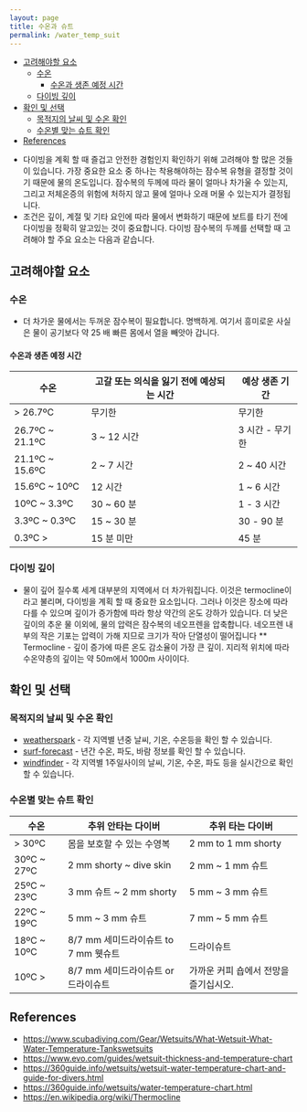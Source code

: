 ```yaml
---
layout: page
title: 수온과 슈트
permalink: /water_temp_suit
---
```

<!-- TOC -->

- [고려해야할 요소](#고려해야할-요소)
    - [수온](#수온)
        - [수온과 생존 예정 시간](#수온과-생존-예정-시간)
    - [다이빙 깊이](#다이빙-깊이)
- [확인 및 선택](#확인-및-선택)
    - [목적지의 날씨 및 수온 확인](#목적지의-날씨-및-수온-확인)
    - [수온별 맞는 슈트 확인](#수온별-맞는-슈트-확인)
- [References](#references)

<!-- /TOC -->

* 다이빙을 계획 할 때 즐겁고 안전한 경험인지 확인하기 위해 고려해야 할 많은 것들이 있습니다. 가장 중요한 요소 중 하나는 착용해야하는 잠수복 유형을 결정할 것이기 때문에 물의 온도입니다. 잠수복의 두께에 따라 물이 얼마나 차가울 수 있는지, 그리고 저체온증의 위험에 처하지 않고 물에 얼마나 오래 머물 수 있는지가 결정됩니다.
* 조건은 깊이, 계절 및 기타 요인에 따라 물에서 변화하기 때문에 보트를 타기 전에 다이빙을 정확히 알고있는 것이 중요합니다. 다이빙 잠수복의 두께를 선택할 때 고려해야 할 주요 요소는 다음과 같습니다.

## 고려해야할 요소
### 수온
* 더 차가운 물에서는 두꺼운 잠수복이 필요합니다. 명백하게. 여기서 흥미로운 사실은 물이 공기보다 약 25 배 빠른 몸에서 열을 빼앗아 갑니다.

#### 수온과 생존 예정 시간
| 수온 | 고갈 또는 의식을 잃기 전에 예상되는 시간 | 예상 생존 기간 |
|-|-|-|
| > 26.7ºC | 무기한 | 무기한 |
| 26.7ºC ~ 21.1ºC | 3 ~ 12 시간 | 3 시간 - 무기한 |
| 21.1ºC ~ 15.6ºC | 2 ~ 7 시간 | 2 ~ 40 시간 |
| 15.6ºC ~ 10ºC | 12 시간 | 1 ~ 6 시간 | 
| 10ºC ~ 3.3ºC | 30 ~ 60 분 | 1 - 3 시간 |
| 3.3ºC ~ 0.3ºC | 15 ~ 30 분 | 30 - 90 분 |
| 0.3ºC > |	15 분 미만 | 45 분 |

### 다이빙 깊이
* 물이 깊어 질수록 세계 대부분의 지역에서 더 차가워집니다. 이것은 termocline이라고 불리며, 다이빙을 계획 할 때 중요한 요소입니다. 그러나 이것은 장소에 따라 다를 수 있으며 깊이가 증가함에 따라 항상 약간의 온도 강하가 있습니다. 더 낮은 깊이의 추운 물 이외에, 물의 압력은 잠수복의 네오프렌을 압축합니다. 네오프렌 내부의 작은 기포는 압력이 가해 지므로 크기가 작아 단열성이 떨어집니다
** Termocline - 깊이 증가에 따른 온도 감소율이 가장 큰 깊이. 지리적 위치에 따라 수온약층의 깊이는 약 50m에서 1000m 사이이다.

## 확인 및 선택

### 목적지의 날씨 및 수온 확인
* [weatherspark](https://ko.weatherspark.com/) - 각 지역별 년중 날씨, 기온, 수온등을 확인 할 수 있습니다.
* [surf-forecast](http://www.surf-forecast.com/) - 년간 수온, 파도, 바람 정보를 확인 할 수 있습니다.
* [windfinder](https://www.windfinder.com) - 각 지역별 1주일사이의 날씨, 기온, 수온, 파도 등을 실시간으로 확인할 수 있습니다.

### 수온별 맞는 슈트 확인
| 수온 | 추위 안타는 다이버	| 추위 타는 다이버 | 
|-|-|-|
| > 30ºC | 몸을 보호할 수 있는  수영복 | 2 mm to 1 mm shorty | 
| 30ºC ~ 27ºC | 2 mm shorty ~ dive skin | 2 mm ~ 1 mm 슈트 | 
| 25ºC ~ 23ºC | 3 mm 슈트 ~ 2 mm shorty | 5 mm ~ 3 mm 슈트 | 
| 22ºC ~ 19ºC | 5 mm ~ 3 mm 슈트 | 7 mm ~ 5 mm 슈트 | 
| 18ºC ~ 10ºC | 8/7 mm 세미드라이슈트 to 7 mm 웻슈트 | 드라이슈트 | 
| 10ºC > | 8/7 mm 세미드라이슈트 or 드라이슈트 | 가까운 커피 숍에서 전망을 즐기십시오. | 

## References
* https://www.scubadiving.com/Gear/Wetsuits/What-Wetsuit-What-Water-Temperature-Tankswetsuits
* https://www.evo.com/guides/wetsuit-thickness-and-temperature-chart
* https://360guide.info/wetsuits/wetsuit-water-temperature-chart-and-guide-for-divers.html
* https://360guide.info/wetsuits/water-temperature-chart.html
* https://en.wikipedia.org/wiki/Thermocline